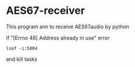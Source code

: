 # AES67-receiver
This program aim to receive AES67audio by python

if "[Errno 48] Address already in use" error

```
lsof -i:5004
```
and kill tasks